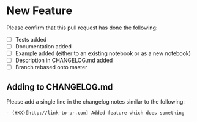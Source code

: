 # New Feature

Please confirm that this pull request has done the following:

- [ ] Tests added
- [ ] Documentation added
- [ ] Example added (either to an existing notebook or as a new notebook)
- [ ] Description in CHANGELOG.md added
- [ ] Branch rebased onto master

## Adding to CHANGELOG.md

Please add a single line in the changelog notes similar to the following:

```
- (#XX)[http://link-to-pr.com] Added feature which does something
```

